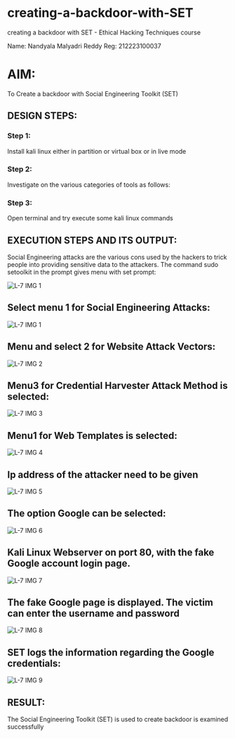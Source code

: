 # creating-a-backdoor-with-SET
creating a backdoor with SET - Ethical Hacking Techniques course

Name: Nandyala Malyadri Reddy
Reg: 212223100037

# AIM:
To Create a backdoor with Social Engineering Toolkit (SET)

## DESIGN STEPS:

### Step 1:

Install kali linux either in partition or virtual box or in live mode


### Step 2:

Investigate on the various categories of tools as follows:

### Step 3:

Open terminal and try execute some kali linux commands

## EXECUTION STEPS AND ITS OUTPUT:
Social Engineering attacks are the various cons used by the hackers to trick people into providing sensitive data to the attackers. 
The command sudo setoolkit in the prompt gives menu with set prompt:


![L-7 IMG 1](https://github.com/user-attachments/assets/e6fe283d-cb25-4d8a-b83f-5c52cc321c56)


## Select menu 1 for Social Engineering Attacks:

![L-7 IMG 1](https://github.com/user-attachments/assets/424232d5-5ee4-4e21-8197-edf02e9ce2ed)


## Menu and select 2 for Website Attack Vectors:

![L-7 IMG 2](https://github.com/user-attachments/assets/032c139a-61be-4a99-bfa3-80495991e48a)


##  Menu3 for Credential Harvester Attack Method is selected:

![L-7 IMG 3](https://github.com/user-attachments/assets/6547fa21-7c8e-43ba-863f-e99cb24cf8c2)


##  Menu1 for Web Templates is selected:

![L-7 IMG 4](https://github.com/user-attachments/assets/632a124c-89ee-4c67-970e-0943bfff5d5a)


## Ip address of the attacker need to be given 

![L-7 IMG 5](https://github.com/user-attachments/assets/4c0a41ab-644c-4fe6-8f27-3011d33a5f1c)


## The option Google can be selected:

![L-7 IMG 6](https://github.com/user-attachments/assets/414d7653-8772-4ba6-ba5b-ff353a4ae167)


##  Kali Linux Webserver on port 80, with the fake Google account login page. 

![L-7 IMG 7](https://github.com/user-attachments/assets/32ef57d1-d0ac-4299-b73d-3485c7072a66)


## The fake Google page is displayed. The victim can enter the username and password

![L-7 IMG 8](https://github.com/user-attachments/assets/81fd10bd-7c93-44a9-a0db-19eacbd00fc7)


## SET logs the information regarding the Google credentials:

![L-7 IMG 9](https://github.com/user-attachments/assets/cfec101d-8a5c-4fa4-a06e-4490dd8e4839)


## RESULT:
The Social Engineering Toolkit (SET) is used to create backdoor is  examined successfully
